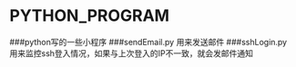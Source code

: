 PYTHON_PROGRAM
==============

###python写的一些小程序
###sendEmail.py  用来发送邮件
###sshLogin.py  用来监控ssh登入情况，如果与上次登入的IP不一致，就会发邮件通知